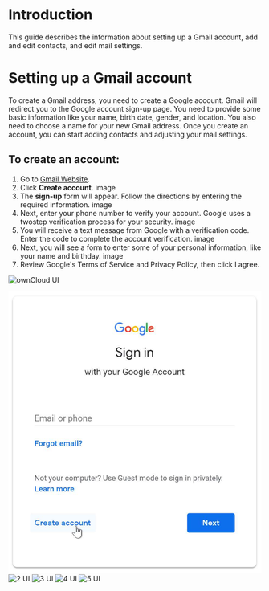 # Introduction 

This guide describes the information about setting up a Gmail account, add and edit contacts, and edit mail settings.

# Setting up a Gmail account 

To create a Gmail address, you need to create a Google account. Gmail will redirect you to the Google account sign-up page. You need to provide some basic information like your name, birth date, gender, and location. You also need to choose a name for your new Gmail address. Once you create an account, you can start adding contacts and adjusting your mail settings. 

## To create an account: 
1. Go to [Gmail Website](https://www.gmail.com). 
2. Click **Create account**.
image
3. The **sign-up** form will appear. Follow the directions by entering the required information. 
image
4. Next, enter your phone number to verify your account. Google uses a two­step verification process for your security. 
image
5. You will receive a text message from Google with a verification code. Enter the code to complete the account verification. 
image
6. Next, you will see a form to enter some of your personal information, like your name and birthday.
image
7. Review Google's Terms of Service and Privacy Policy, then click I agree.

![ownCloud UI](/images/2019/08/owncloud-ui-login.png)

![1 UI](https://github.com/rorzen/Gmail/blob/master/Git-images/image1.jpg)
![2 UI](/rorzen/Gmail/blob/master/Git-images/image1.jpg)
![3 UI](/Gmail/blob/master/Git-images/image1.jpg)
![4 UI](/blob/master/Git-images/image1.jpg)
![5 UI](/master/Git-images/image1.jpg)
